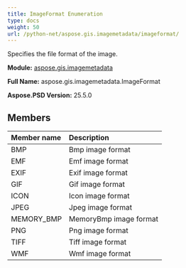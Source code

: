 ```yaml
---
title: ImageFormat Enumeration
type: docs
weight: 50
url: /python-net/aspose.gis.imagemetadata/imageformat/
---
```


Specifies the file format of the image.

**Module:** [aspose.gis.imagemetadata](/psd/python-net/aspose.gis.imagemetadata/)

**Full Name:** aspose.gis.imagemetadata.ImageFormat

**Aspose.PSD Version:** 25.5.0

## **Members**
| **Member name** | **Description** |
| :- | :- |
| BMP | Bmp image format |
| EMF | Emf image format |
| EXIF | Exif image format |
| GIF | Gif image format |
| ICON | Icon image format |
| JPEG | Jpeg image format |
| MEMORY_BMP | MemoryBmp image format |
| PNG | Png image format |
| TIFF | Tiff image format |
| WMF | Wmf image format |
